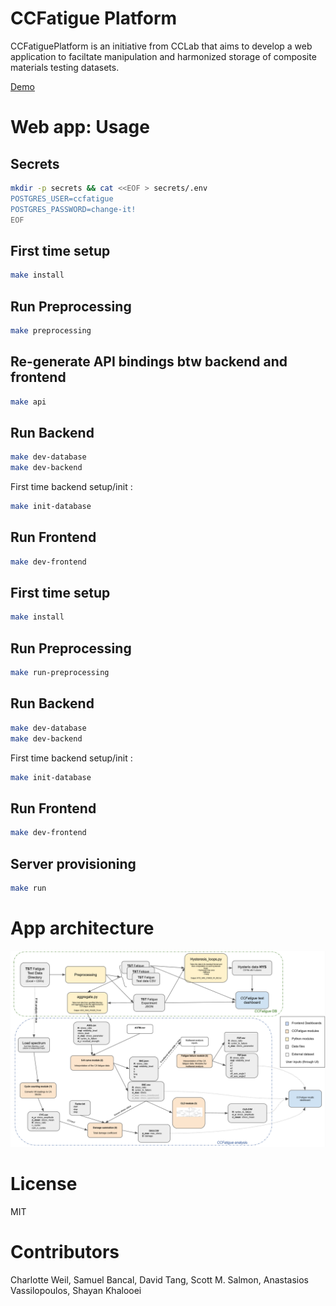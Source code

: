 # CCFatigue Platform

CCFatiguePlatform is an initiative from CCLab that aims to develop a web application to faciltate manipulation and harmonized storage of composite materials testing datasets.

[Demo](https://ccfatigue-test.epfl.ch/)

# Web app: Usage

## Secrets

```bash
mkdir -p secrets && cat <<EOF > secrets/.env
POSTGRES_USER=ccfatigue
POSTGRES_PASSWORD=change-it!
EOF
```

## First time setup

```bash
make install
```

## Run Preprocessing

```bash
make preprocessing
```

## Re-generate API bindings btw backend and frontend

```bash
make api
```

## Run Backend

```bash
make dev-database
make dev-backend
```

First time backend setup/init :

```bash
make init-database
```

## Run Frontend

```bash
make dev-frontend
```

## First time setup

```bash
make install
```

## Run Preprocessing

```bash
make run-preprocessing
```

## Run Backend

```bash
make dev-database
make dev-backend
```

First time backend setup/init :

```bash
make init-database
```

## Run Frontend

```bash
make dev-frontend
```

## Server provisioning

```bash
make run
```

# App architecture

![flowchart_CCFATIGUE.png](flowchart_CCFATIGUE.png)

# License

MIT

# Contributors

Charlotte Weil, Samuel Bancal, David Tang, Scott M. Salmon, Anastasios Vassilopoulos, Shayan Khalooei
